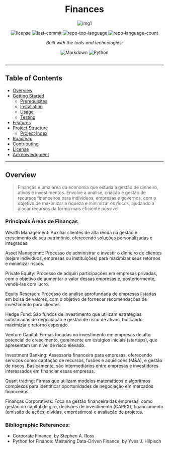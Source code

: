 <div id="top">

<!-- HEADER STYLE: CLASSIC -->
<div align="center">

# Finances
![img1](https://github.com/user-attachments/assets/3320328e-efb4-49c8-bb23-6a1f55002648)

<!-- BADGES -->
<img src="https://img.shields.io/github/license/HenrySchall/Artificial_Intelligence?style=flat&logo=opensourceinitiative&logoColor=white&color=0080ff" alt="license">
<img src="https://img.shields.io/github/last-commit/HenrySchall/Artificial_Intelligence?style=flat&logo=git&logoColor=white&color=0080ff" alt="last-commit">
<img src="https://img.shields.io/github/languages/top/HenrySchall/Artificial_Intelligence?style=flat&color=0080ff" alt="repo-top-language">
<img src="https://img.shields.io/github/languages/count/HenrySchall/Artificial_Intelligence?style=flat&color=0080ff" alt="repo-language-count">

<em>Built with the tools and technologies:</em>

<img src="https://img.shields.io/badge/Markdown-000000.svg?style=flat&logo=Markdown&logoColor=white" alt="Markdown">
<img src="https://img.shields.io/badge/Python-3776AB.svg?style=flat&logo=Python&logoColor=white" alt="Python">

</div>
<br>

---

## Table of Contents

- [Overview](#overview)
- [Getting Started](#getting-started)
    - [Prerequisites](#prerequisites)
    - [Installation](#installation)
    - [Usage](#usage)
    - [Testing](#testing)
- [Features](#features)
- [Project Structure](#project-structure)
    - [Project Index](#project-index)
- [Roadmap](#roadmap)
- [Contributing](#contributing)
- [License](#license)
- [Acknowledgment](#acknowledgment)

---
## Overview

> Finanças é uma área da economia que estuda a gestão de dinheiro, ativos e investimentos. Envolve a análise, criação e gestão de recursos financeiros para indivíduos, empresas e governos, com o objetivo de maximizar a riqueza e minimizar os riscos, ajudando a alocar recursos da forma mais eficiente possível.

### Principais Áreas de Finanças

Wealth Management: Auxiliar clientes de alta renda na gestão e crescimento de seu patrimônio, oferecendo soluções personalizadas e integradas. 

Asset Managemnt: Processo de administrar e investir o dinheiro de clientes (sejam indivíduos, empresas ou instituições) para maximizar seus retornos e minimizar riscos.

Private Equity: Processo de adquiri participações em empresas privadas, com o objetivo de aumentar o valor dessas empresas e, posteriormente, vendê-las com lucro.

Equity Reserach: Processo de análise aprofundada de empresas listadas em bolsa de valores, com o objetivo de fornecer recomendações de investimento para clientes.

Hedge Fund: São fundos de investimento que utilizam estratégias sofisticadas de negociação e gestão de risco de ativos, buscando maximizar o retorno esperado.

Venture Capital: Firmas focadas no investimento em empresas de alto potencial de crescimento, geralmente em estágios iniciais (startups), que apresentam um nível de risco elevado.

Investment Banking: Assessoria financeira para empresas, oferecendo serviços como: captação de recursos, fusões e aquisições (M&A), e gestão de riscos. Basicamente, são intermediários entre empresas e investidores interessados em financiar essas empresas.

Quant trading: Firmas que utilizam modelos matemáticos e algoritmos complexos para identificar oportunidades de negociação em mercados financeiros.

Finanças Corporativas: Foca na gestão financeira das empresas, como gestão do capital de giro, decisões de investimento (CAPEX), financiamento (emissão de ações, dívidas, empréstimos) e avaliação de projetos. 

### Bibliographic References:
- Corporate Finance, by Stephen A. Ross
- Python for Finance: Mastering Data-Driven Finance, by Yves J. Hilpisch

